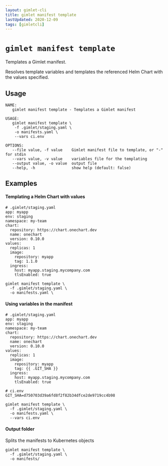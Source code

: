 ```yaml
---
layout: gimlet-cli
title: gimlet manifest template
lastUpdated: 2020-12-09
tags: [gimletcli]
---
```


# `gimlet manifest template`

Templates a Gimlet manifest.

Resolves template variables and templates the referenced Helm Chart with the values specified.

## Usage

```
NAME:
   gimlet manifest template - Templates a Gimlet manifest

USAGE:
   gimlet manifest template \
    -f .gimlet/staging.yaml \
    -o manifests.yaml \
    --vars ci.env

OPTIONS:
   --file value, -f value    Gimlet manifest file to template, or "-" for stdin
   --vars value, -v value    variables file for the templating
   --output value, -o value  output file
   --help, -h                show help (default: false)
```

## Examples

#### Templating a Helm Chart with values

```
# .gimlet/staging.yaml
app: myapp
env: staging
namespace: my-team
chart:
  repository: https://chart.onechart.dev
  name: onechart
  version: 0.10.0
values:
  replicas: 1
  image:
    repository: myapp
    tag: 1.1.0
  ingress:
    host: myapp.staging.mycompany.com
    tlsEnabled: true

gimlet manifest template \
  -f .gimlet/staging.yaml \
  -o manifests.yaml \
```

#### Using variables in the manifest
```
# .gimlet/staging.yaml
app: myapp
env: staging
namespace: my-team
chart:
  repository: https://chart.onechart.dev
  name: onechart
  version: 0.10.0
values:
  replicas: 1
  image:
    repository: myapp
    tag: {{ .GIT_SHA }}
  ingress:
    host: myapp.staging.mycompany.com
    tlsEnabled: true

# ci.env
GIT_SHA=d750703d39a6fd8f2f82b34dfce2de9719cc4b98

gimlet manifest template \
  -f .gimlet/staging.yaml \
  -o manifests.yaml \
  --vars ci.env
```

#### Output folder

Splits the manifests to Kubernetes objects

```
gimlet manifest template \
  -f .gimlet/staging.yaml \
  -o manifests/
```

